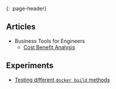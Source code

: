 {: .page-header}  
  
## Articles  
* Business Tools for Engineers  
    * [Cost Benefit Analysis](./Business-Tools-for-Engineers/Cost-Benefit-Analysis)   

## Experiments  
* [Testing different ```docker build``` methods](https://madmages.com/docker_build_example/)